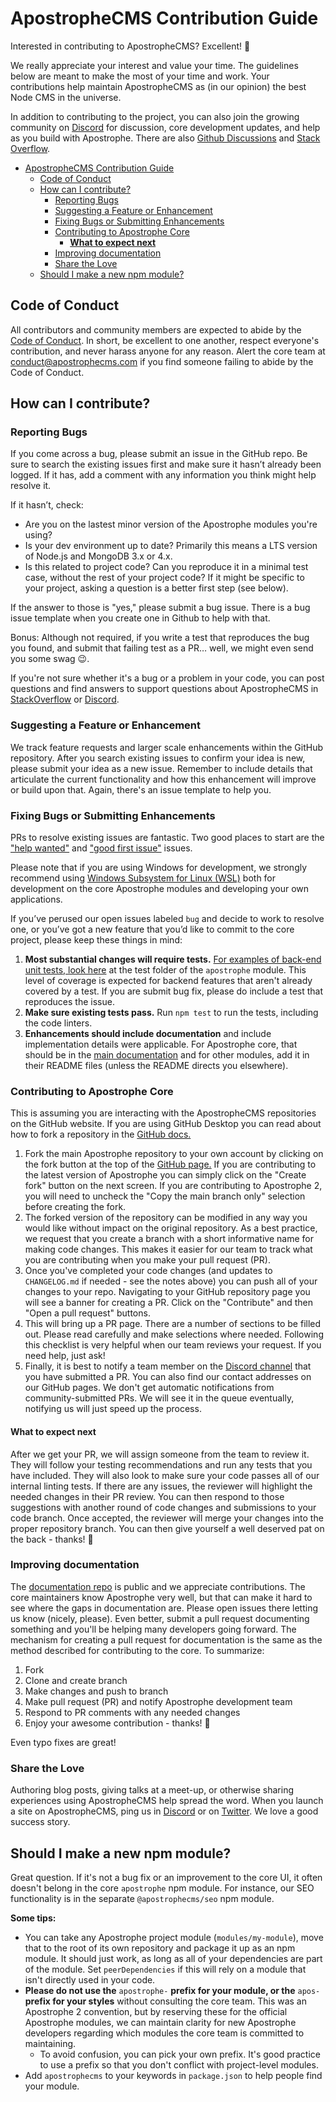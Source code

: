# ApostropheCMS Contribution Guide

Interested in contributing to ApostropheCMS? Excellent! 🙌

We really appreciate your interest and value your time. The guidelines below are
meant to make the most of your time and work. Your contributions help maintain
ApostropheCMS as (in our opinion) the best Node CMS in the universe.

In addition to contributing to the project, you can also join the growing
community on [Discord](https://chat.apostrophecms.org/) for discussion, core
development updates, and help as you build with Apostrophe. There are also
[Github Discussions](https://github.com/apostrophecms/apostrophe/discussions) and
[Stack Overflow](https://stackoverflow.com/questions/tagged/apostrophe-cms).

- [ApostropheCMS Contribution Guide](#apostrophecms-contribution-guide)
  - [Code of Conduct](#code-of-conduct)
  - [How can I contribute?](#how-can-i-contribute)
    - [Reporting Bugs](#reporting-bugs)
    - [Suggesting a Feature or Enhancement](#suggesting-a-feature-or-enhancement)
    - [Fixing Bugs or Submitting Enhancements](#fixing-bugs-or-submitting-enhancements)
    - [Contributing to Apostrophe Core](#contributing-to-apostrophe-core)
      - [**What to expect next**](#what-to-expect-next)
    - [Improving documentation](#improving-documentation)
    - [Share the Love](#share-the-love)
  - [Should I make a new npm module?](#should-i-make-a-new-npm-module)

## Code of Conduct

All contributors and community members are expected to abide by the
[Code of Conduct](CODE_OF_CONDUCT.md). In short, be excellent to one another,
respect everyone's contribution, and never harass anyone for any reason. Alert
the core team at [conduct@apostrophecms.com](mailto:conduct@apostrophecms.com) if you
find someone failing to abide by the Code of Conduct.

## How can I contribute?

### Reporting Bugs

If you come across a bug, please submit an issue in the GitHub repo. Be sure to
search the existing issues first and make sure it hasn’t already been logged.
If it has, add a comment with any information you think might help resolve it.

If it hasn’t, check:

- Are you on the lastest minor version of the Apostrophe modules you're using?
- Is your dev environment up to date? Primarily this means a LTS version of
Node.js and MongoDB 3.x or 4.x.
- Is this related to project code? Can you reproduce it in a minimal test case,
without the rest of your project code? If it might be specific to your project,
asking a question is a better first step (see below).

If the answer to those is "yes," please submit a bug issue. There is a bug issue
template when you create one in Github to help with that.

Bonus: Although not required, if you write a test that reproduces the bug you
found, and submit that failing test as a PR… well, we might even send you some
swag 😉.

If you're not sure whether it's a bug or a problem in your code, you can post questions and
find answers to support questions about ApostropheCMS in
[StackOverflow](https://stackoverflow.com/questions/tagged/apostrophe-cms) or
[Discord](https://chat.apostrophecms.org).

### Suggesting a Feature or Enhancement

We track feature requests and larger scale enhancements within the GitHub
repository. After you search existing issues to confirm your idea is new,
please submit your idea as a new issue. Remember to include details
that articulate the current functionality and how this enhancement will improve
or build upon that. Again, there's an issue template to help you.

### Fixing Bugs or Submitting Enhancements

PRs to resolve existing issues are fantastic. Two good places to start are the
["help wanted"](https://github.com/apostrophecms/apostrophe/issues?q=is%3Aopen+is%3Aissue+label%3A%22help+wanted%22)
and ["good first issue"](https://github.com/apostrophecms/apostrophe/issues?q=is%3Aopen+is%3Aissue+label%3A%22good+first+issue%22) issues.

Please note that if you are using Windows for development, we strongly recommend
using
[Windows Subsystem for Linux (WSL)](https://docs.microsoft.com/en-us/windows/dev-environment/javascript/windows-or-wsl)
both for development on the core Apostrophe modules and developing your own
applications.

If you’ve perused our open issues labeled `bug` and decide to work to resolve
one, or you’ve got a new feature that you’d like to commit to the core project,
please keep these things in mind:

1. **Most substantial changes will require tests.** [For examples of back-end unit
tests, look here](https://github.com/apostrophecms/apostrophe/tree/main/test)
at the test folder of the `apostrophe` module. This level of coverage is expected
for backend features that aren't already covered by a test. If you are submit
bug fix, please do include a test that reproduces the issue.
1. **Make sure existing tests pass.** Run `npm test` to run the tests, including
the code linters.
3. **Enhancements should include documentation** and include implementation details
were applicable. For Apostrophe core, that should be in the
[main documentation](https://github.com/apostrophecms/a3-docs)
and for other modules, add it in their README files (unless the README directs
you elsewhere).

### Contributing to Apostrophe Core

This is assuming you are interacting with the ApostropheCMS repositories on the GitHub website. If you are using GitHub Desktop you can read about how to fork a repository in the [GitHub docs.](https://docs.github.com/en/desktop/contributing-and-collaborating-using-github-desktop/adding-and-cloning-repositories/cloning-and-forking-repositories-from-github-desktop)

1. Fork the main Apostrophe repository to your own account by clicking on the fork button at the top of the [GitHub page.](https://github.com/apostrophecms/apostrophe) If you are contributing to the latest version of Apostrophe you can simply click on the "Create fork" button on the next screen. If you are contributing to Apostrophe 2, you will need to uncheck the "Copy the main branch only" selection before creating the fork.
2. The forked version of the repository can be modified in any way you would like without impact on the original repository. As a best practice, we request that you create a branch with a short informative name for making code changes. This makes it easier for our team to track what you are contributing when you make your pull request (PR).
3. Once you've completed your code changes (and updates to `CHANGELOG.md` if needed - see the notes above) you can push all of your changes to your repo. Navigating to your GitHub repository page you will see a banner for creating a PR. Click on the "Contribute" and then "Open a pull request" buttons.
4. This will bring up a PR page. There are a number of sections to be filled out. Please read carefully and make selections where needed. Following this checklist is very helpful when our team reviews your request. If you need help, just ask!
5. Finally, it is best to notify a team member on the [Discord channel](https://discord.com/channels/517772094482677790/701815369005924374) that you have submitted a PR. You can also find our contact addresses on our GitHub pages. We don't get automatic notifications from community-submitted PRs. We will see it in the queue eventually, notifying us will just speed up the process.
   
#### **What to expect next**

After we get your PR, we will assign someone from the team to review it. They will follow your testing recommendations and run any tests that you have included. They will also look to make sure your code passes all of our internal linting tests. If there are any issues, the reviewer will highlight the needed changes in their PR review. You can then respond to those suggestions with another round of code changes and submissions to your code branch. Once accepted, the reviewer will merge your changes into the proper repository branch. You can then give yourself a well deserved pat on the back - thanks! 🥳

### Improving documentation

The [documentation repo](https://github.com/apostrophecms/a3-docs)
is public and we appreciate contributions. The core maintainers know Apostrophe
very well, but that can make it hard to see where the gaps in documentation are.
Please open issues there letting us know (nicely, please). Even better, submit a
pull request documenting something and you'll be helping many developers going
forward. The mechanism for creating a pull request for documentation is the same as the method described for contributing to the core. To summarize:
1. Fork
2. Clone and create branch
3. Make changes and push to branch
4. Make pull request (PR) and notify Apostrophe development team
5. Respond to PR comments with any needed changes
6. Enjoy your awesome contribution - thanks! 🎉

Even typo fixes are great!

### Share the Love

Authoring blog posts, giving talks at a meet-up, or otherwise sharing
experiences using ApostropheCMS help spread the word. When you launch a site on
ApostropheCMS, ping us in [Discord](https://chat.apostrophecms.org) or on
[Twitter](https://twitter.com/apostrophecms). We love a good success story.

## Should I make a new npm module?

Great question. If it's not a bug fix or an improvement to the core UI, it often
doesn't belong in the core `apostrophe` npm module. For instance, our SEO
functionality is in the separate `@apostrophecms/seo` npm module.

**Some tips:**

- You can take any Apostrophe project module (`modules/my-module`), move
that to the root of its own repository and package it up as an npm module. It
should just work, as long as all of your dependencies are part of the module.
Set `peerDependencies` if this will rely on a module that isn't directly used in
your code.
- **Please do not use the** `apostrophe-` **prefix for your module, or the**
`apos-` **prefix for your styles** without consulting the core team. This was an
Apostrophe 2 convention, but by reserving these for the official Apostrophe
modules, we can maintain clarity for new Apostrophe developers regarding
which modules the core team is committed to maintaining.
  - To avoid confusion, you can pick your own prefix. It's good practice to use
  a prefix so that you don't conflict with project-level modules.
- Add `apostrophecms` to your keywords in `package.json` to help people find
your module.
